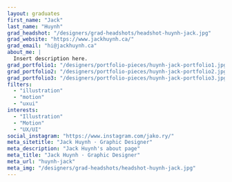 ```yaml
---
layout: graduates
first_name: "Jack"
last_name: "Huynh"
grad_headshot: "/designers/grad-headshots/headshot-huynh-jack.jpg"
grad_website: "https://www.jackhuynh.ca/"
grad_email: "hi@jackhuynh.ca"
about_me: |
  Insert description here.
grad_portfolio1: "/designers/portfolio-pieces/huynh-jack-portfolio1.jpg"
grad_portfolio2: "/designers/portfolio-pieces/huynh-jack-portfolio2.jpg"
grad_portfolio3: "/designers/portfolio-pieces/huynh-jack-portfolio3.jpg"
filters:
  - "illustration"
  - "motion"
  - "uxui"
interests:
  - "Illustration"
  - "Motion"
  - "UX/UI"
social_instagram: "https://www.instagram.com/jako.ry/"
meta_sitetitle: "Jack Huynh · Graphic Designer"
meta_description: "Jack Huynh's about page"
meta_title: "Jack Huynh · Graphic Designer"
meta_url: "huynh-jack"
meta_img: "/designers/grad-headshots/headshot-huynh-jack.jpg"
---
```

